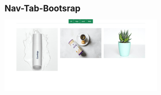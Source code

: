 # Nav-Tab-Bootsrap

<a href="https://github.com/13-Bhupendra/Nav-Tab-Bootsrap/tree/main/Nav-tab">
  <img src="https://github.com/13-Bhupendra/Nav-Tab-Bootsrap/blob/main/Screenshot%202024-12-10%20193433.png">
</a>
